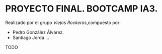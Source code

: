 # PROYECTO FINAL. BOOTCAMP IA3.

Realizado por el grupo *Viejos Rockeros*,compuesto por:  

- Pedro González Álvarez.
- Santiago Jorda ...


TODO
